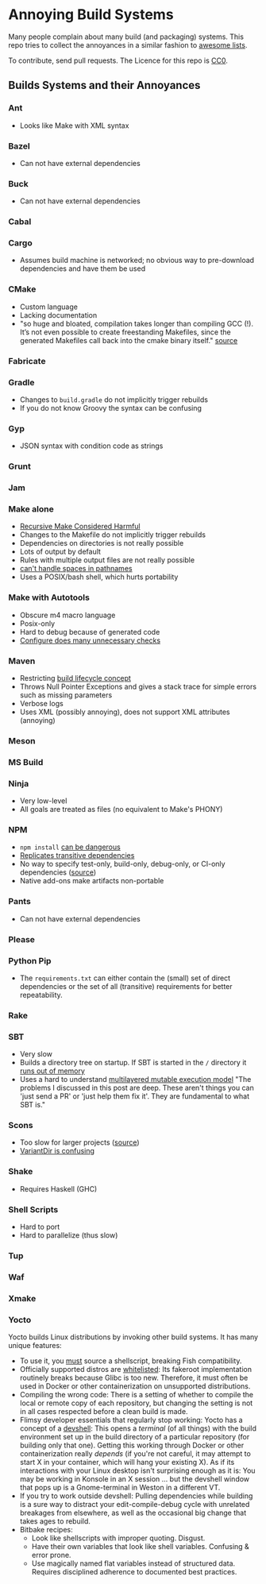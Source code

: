 # Annoying Build Systems

Many people complain about many build (and packaging) systems.
This repo tries to collect the annoyances
in a similar fashion to
[awesome lists](https://github.com/sindresorhus/awesome).

To contribute, send pull requests.
The Licence for this repo is [CC0](https://creativecommons.org/publicdomain/zero/1.0/).

## Builds Systems and their Annoyances

### Ant

* Looks like Make with XML syntax

### Bazel

* Can not have external dependencies

### Buck

* Can not have external dependencies

### Cabal

### Cargo

* Assumes build machine is networked; no obvious way to pre-download dependencies and have them be used

### CMake

* Custom language
* Lacking documentation
* "so huge and bloated, compilation takes longer than compiling GCC (!). It’s not even possible to create freestanding Makefiles, since the generated Makefiles call back into the cmake binary itself." [source](https://suckless.org/sucks/)

### Fabricate

### Gradle

* Changes to `build.gradle` do not implicitly trigger rebuilds
* If you do not know Groovy the syntax can be confusing

### Gyp

* JSON syntax with condition code as strings

### Grunt

### Jam

### Make alone

* [Recursive Make Considered Harmful](http://www.lateralt.net/files/auug97.pdf)
* Changes to the Makefile do not implicitly trigger rebuilds
* Dependencies on directories is not really possible
* Lots of output by default
* Rules with multiple output files are not really possible
* [can't handle spaces in pathnames](https://savannah.gnu.org/bugs/?712)
* Uses a POSIX/bash shell, which hurts portability

### Make with Autotools

* Obscure m4 macro language
* Posix-only
* Hard to debug because of generated code
* [Configure does many unnecessary checks](https://varnish-cache.org/docs/2.1/phk/autocrap.html)

### Maven

* Restricting [build lifecycle concept](https://maven.apache.org/guides/introduction/introduction-to-the-lifecycle.html)
* Throws Null Pointer Exceptions and gives a stack trace for simple errors such as missing parameters
* Verbose logs
* Uses XML (possibly annoying), does not support XML attributes (annoying)

### Meson

### MS Build

### Ninja

* Very low-level
* All goals are treated as files (no equivalent to Make's PHONY)

### NPM

* `npm install` [can be dangerous](https://github.com/joaojeronimo/rimrafall)
* [Replicates transitive dependencies](https://lexi-lambda.github.io/blog/2016/08/24/understanding-the-npm-dependency-model/)
* No way to specify test-only, build-only, debug-only, or CI-only dependencies ([source](https://lobste.rs/s/5ms7mb/what_is_annoying_about_certain_build#c_rl6qct))
* Native add-ons make artifacts non-portable

### Pants

* Can not have external dependencies

### Please

### Python Pip

* The `requirements.txt` can either contain
  the (small) set of direct dependencies
  or the set of all (transitive) requirements for better repeatability.

### Rake

### SBT

* Very slow
* Builds a directory tree on startup. If SBT is started in the `/` directory it [runs out of memory](https://github.com/sbt/sbt/issues/1458)
* Uses a hard to understand [multilayered mutable execution model](http://www.lihaoyi.com/post/SowhatswrongwithSBT.html)
  "The problems I discussed in this post are deep.
  These aren't things you can 'just send a PR' or 'just help them fix it'.
  They are fundamental to what SBT is."

### Scons

* Too slow for larger projects ([source](https://www.reddit.com/r/programming/comments/gm1dy/stop_inventing_motherfucking_build_systems/c1okqt7/))
* [VariantDir is confusing](https://stackoverflow.com/a/1074587)

### Shake

* Requires Haskell (GHC)

### Shell Scripts

* Hard to port
* Hard to parallelize (thus slow)

### Tup

### Waf

### Xmake

### Yocto

Yocto builds Linux distributions by invoking other build systems. It has many unique features:

* To use it, you [must](http://www.yoctoproject.org/docs/current/ref-manual/ref-manual.html#structure-core-script) source a shellscript, breaking Fish compatibility.
* Officially supported distros are [whitelisted](http://www.yoctoproject.org/docs/current/ref-manual/ref-manual.html#detailed-supported-distros): Its fakeroot implementation routinely breaks because Glibc is too new. Therefore, it must often be used in Docker or other containerization on unsupported distributions.
* Compiling the wrong code: There is a setting of whether to compile the local or remote copy of each repository, but changing the setting is not in all cases respected before a clean build is made.
* Flimsy developer essentials that regularly stop working: Yocto has a concept of a [devshell](http://www.openembedded.org/wiki/Devshell): This opens a *terminal* (of all things) with the build environment set up in the build directory of a particular repository (for building only that one). Getting this working through Docker or other containerization really *depends* (if you're not careful, it may attempt to start X in your container, which will hang your existing X). As if its interactions with your Linux desktop isn't surprising enough as it is: You may be working in Konsole in an X session … but the devshell window that pops up is a Gnome-terminal in Weston in a different VT.
* If you try to work outside devshell: Pulling dependencies while building is a sure way to distract your edit-compile-debug cycle with unrelated breakages from elsewhere, as well as the occasional big change that takes ages to rebuild.
* Bitbake recipes:
  - Look like shellscripts with improper quoting. Disgust.
  - Have their own variables that look like shell variables. Confusing & error prone.
  - Use magically named flat variables instead of structured data. Requires disciplined adherence to documented best practices.
